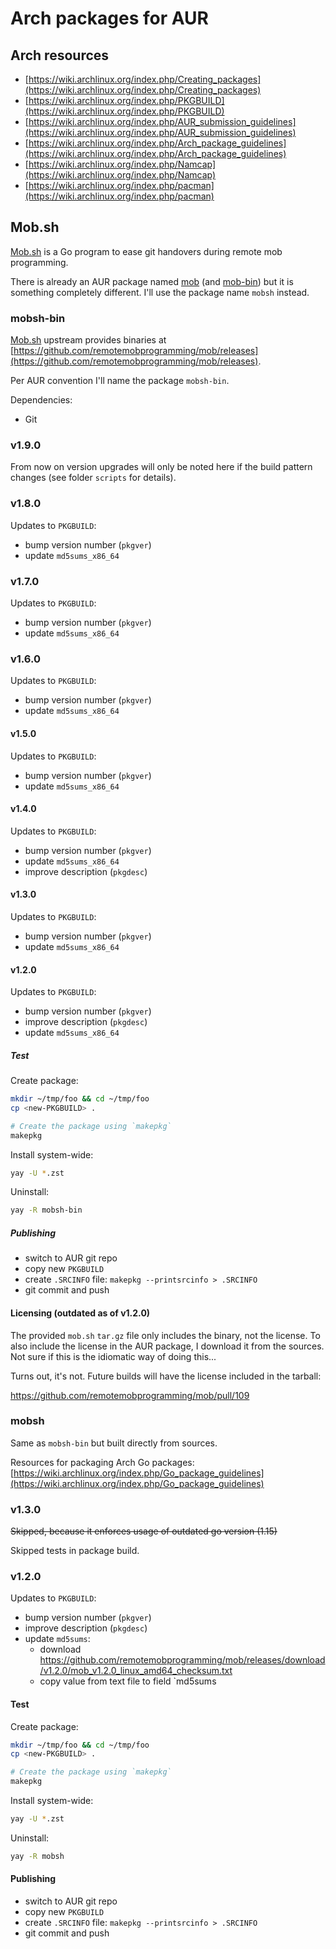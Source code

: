 # Arch packages for AUR

## Arch resources

- [https://wiki.archlinux.org/index.php/Creating_packages](https://wiki.archlinux.org/index.php/Creating_packages)
- [https://wiki.archlinux.org/index.php/PKGBUILD](https://wiki.archlinux.org/index.php/PKGBUILD)
- [https://wiki.archlinux.org/index.php/AUR_submission_guidelines](https://wiki.archlinux.org/index.php/AUR_submission_guidelines)
- [https://wiki.archlinux.org/index.php/Arch_package_guidelines](https://wiki.archlinux.org/index.php/Arch_package_guidelines)
- [https://wiki.archlinux.org/index.php/Namcap](https://wiki.archlinux.org/index.php/Namcap)
- [https://wiki.archlinux.org/index.php/pacman](https://wiki.archlinux.org/index.php/pacman)

## Mob.sh

[Mob.sh](https://github.com/remotemobprogramming/mob) is a Go program to ease git handovers during remote mob programming.

There is already an AUR package named [mob](https://aur.archlinux.org/packages/mob/) (and
[mob-bin](https://aur.archlinux.org/packages/mob-bin/)) but it is something completely different. I'll use the
package name `mobsh` instead.

### mobsh-bin

[Mob.sh](https://github.com/remotemobprogramming/mob) upstream provides binaries at
[https://github.com/remotemobprogramming/mob/releases](https://github.com/remotemobprogramming/mob/releases).

Per AUR convention I'll name the package `mobsh-bin`.

Dependencies:

- Git

### v1.9.0

From now on version upgrades will only be noted here if the build pattern changes (see folder `scripts` for details).

### v1.8.0

Updates to `PKGBUILD`:

- bump version number (`pkgver`)
- update `md5sums_x86_64`


### v1.7.0

Updates to `PKGBUILD`:

- bump version number (`pkgver`)
- update `md5sums_x86_64`


### v1.6.0

Updates to `PKGBUILD`:

- bump version number (`pkgver`)
- update `md5sums_x86_64`


#### v1.5.0

Updates to `PKGBUILD`:

- bump version number (`pkgver`)
- update `md5sums_x86_64`

#### v1.4.0

Updates to `PKGBUILD`:

- bump version number (`pkgver`)
- update `md5sums_x86_64`
- improve description (`pkgdesc`)

#### v1.3.0

Updates to `PKGBUILD`:

- bump version number (`pkgver`)
- update `md5sums_x86_64`

#### v1.2.0

Updates to `PKGBUILD`:

- bump version number (`pkgver`)
- improve description (`pkgdesc`)
- update `md5sums_x86_64`

##### Test

Create package:

```sh
mkdir ~/tmp/foo && cd ~/tmp/foo
cp <new-PKGBUILD> .

# Create the package using `makepkg`
makepkg
```

Install system-wide:

```sh
yay -U *.zst
```

Uninstall:

```sh
yay -R mobsh-bin
```

##### Publishing

- switch to AUR git repo
- copy new `PKGBUILD`
- create `.SRCINFO` file: `makepkg --printsrcinfo > .SRCINFO`
- git commit and push

#### Licensing (outdated as of v1.2.0)

The provided `mob.sh` `tar.gz` file only includes the binary, not the license. To also include the
license in the AUR package, I download it from the sources. Not sure if this is the idiomatic way of
doing this...

Turns out, it's not. Future builds will have the license included in the tarball:

https://github.com/remotemobprogramming/mob/pull/109

### mobsh

Same as `mobsh-bin` but built directly from sources.

Resources for packaging Arch Go packages: [https://wiki.archlinux.org/index.php/Go_package_guidelines](https://wiki.archlinux.org/index.php/Go_package_guidelines)

### v1.3.0

~~Skipped, because it enforces usage of outdated go version (1.15)~~

Skipped tests in package build.

### v1.2.0

Updates to `PKGBUILD`:

- bump version number (`pkgver`)
- improve description (`pkgdesc`)
- update `md5sums`:
    - download https://github.com/remotemobprogramming/mob/releases/download/v1.2.0/mob_v1.2.0_linux_amd64_checksum.txt
    - copy value from text file to field `md5sums

#### Test

Create package:

```sh
mkdir ~/tmp/foo && cd ~/tmp/foo
cp <new-PKGBUILD> .

# Create the package using `makepkg`
makepkg
```

Install system-wide:

```sh
yay -U *.zst
```

Uninstall:

```sh
yay -R mobsh
```

#### Publishing

- switch to AUR git repo
- copy new `PKGBUILD`
- create `.SRCINFO` file: `makepkg --printsrcinfo > .SRCINFO`
- git commit and push
